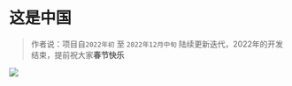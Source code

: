 # 这是中国

> 作者说：项目自`2022年初` 至 `2022年12月中旬` 陆续更新迭代，2022年的开发结束，提前祝大家**春节快乐**

![](https://cdn.statically.io/gh/yayxs/picture-image@master/china-city/202212081003837.png)